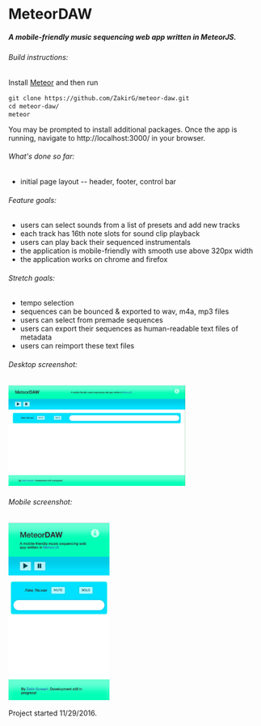 # MeteorDAW

##### A mobile-friendly music sequencing web app written in MeteorJS. 

###### Build instructions:
Install <a href="https://www.meteor.com/">Meteor</a> and then run
```
git clone https://github.com/ZakirG/meteor-daw.git
cd meteor-daw/
meteor
```
You may be prompted to install additional packages. 
Once the app is running, navigate to http://localhost:3000/ in your browser.

###### What's done so far:
- initial page layout -- header, footer, control bar

###### Feature goals:
- users can select sounds from a list of presets and add new tracks
- each track has 16th note slots for sound clip playback
- users can play back their sequenced instrumentals
- the application is mobile-friendly with smooth use above 320px width
- the application works on chrome and firefox

###### Stretch goals:
- tempo selection
- sequences can be bounced & exported to wav, m4a, mp3 files
- users can select from premade sequences 
- users can export their sequences as human-readable text files of metadata
- users can reimport these text files

###### Desktop screenshot:
<img src="./public/screenshots/desktopScreenshot.png" alt="App Screenshot on Desktop" width="350"/>

###### Mobile screenshot:
<img src="./public/screenshots/mobileScreenshot.png" alt="App Screenshot on Mobile" width="200"/>

Project started 11/29/2016.

